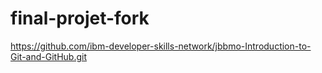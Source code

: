 # final-projet-fork
https://github.com/ibm-developer-skills-network/jbbmo-Introduction-to-Git-and-GitHub.git
